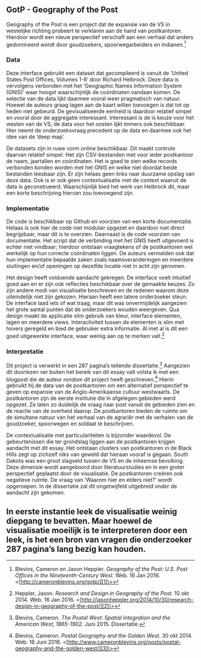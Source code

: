 ## GotP - Geography of the Post

Geography of the Post is een project dat de expansie van de VS in westelijke richting probeert te verklaren aan de hand van postkantoren. Hierdoor wordt een nieuw perspectief verschaft aan een verhaal dat anders gedomineerd wordt door goudzoekers, spoorwegarbeiders en indianen.[^1]

### Data

Deze interface gebruikt een dataset dat gecompileerd is vanuit de ‘United States Post Offices, Volumes 1-8’ door Richard Helbrock. Deze data is vervolgens verbonden met het ‘Geographic Names Information System (GNIS)’ waar hoogst waarschijnlijk de coördinaten vandaan komen. De selectie van de data lijkt daarmee vooral weer pragmatisch van natuur. Hoewel de auteurs graag lagen aan de kaart willen toevoegen is dat tot op heden niet gebeurd. De gevisualiseerde eenheid is daardoor relatief simpel en vooral door de aggregatie interessant. Interessant is de is keuze voor het westen van de VS, de data voor het oosten lijkt immers ook beschikbaar. Hier neemt de onderzoeksvraag precedent op de data en daarmee ook het idee van de ‘deep map’.

De datasets zijn in ruwe vorm online beschikbaar. Dit maakt controle daarvan relatief simpel. Het zijn CSV-bestanden met voor ieder postkantoor de naam, jaartallen en coördinaten. Het is goed te zien welke records verbonden konden worden met het GNIS en welke niet doordat beide bestanden leesbaar zijn. Er zijn helaas geen links naar duurzame opslag van deze data. Ook is er ook geen contextualisatie met de context waaruit de data is geconstrueerd. Waarschijnlijk bied het werk van Helbrock dit, maar een korte beschrijving hiervan zou toevoegend zijn.

### Implementatie

De code is beschikbaar op Github en voorzien van een korte documentatie. Helaas is ook hier de code niet modulair opgezet en daardoor niet direct begrijpbaar, maar dit is te overzien. Daarnaast is de code voorzien van documentatie. Het script dat de verbinding met het GNIS heeft uitgevoerd is echter niet vindbaar; hierdoor ontstaan vraagtekens of de postkantoren wel werkelijk op hun correcte coördinaten liggen. De auteurs vermelden ook dat hun implementatie bepaalde zaken zoals naamsveranderingen en meerdere sluitingen en/of openingen op dezelfde locatie niet in acht zijn genomen. 

Het design heeft voldoende aandacht gekregen. De interface voelt   intuïtief goed aan en er zijn ook reflecties beschikbaar over de gemaakte keuzes. Zo zijn andere modi van visualisatie beschreven en de redenen waarom deze uiteindelijk niet zijn gekozen. Hieraan heeft een latere onderzoeker steun. De interface laad iets of wat traag, maar dit was onvermijdelijk aangezien het grote aantal punten dat de onderzoekers wouden weergeven. Qua design  maakt de applicatie slim gebruik van kleur, interface elementen, lagen en meerdere views. Interactiviteit tussen de elementen is slim met hovers geregeld en bied de gebruiker extra informatie. Al met al is dit een goed uitgewerkte interface, waar weinig aan op te merken valt.[^2]

### Interpretatie

Dit project is verwerkt in een 287 pagina’s tellende dissertatie.[^3] Aangezien dit doorlezen ver buiten het bereik van dit essay valt volsta ik met een blogpost die de auteur rondom dit project heeft geschreven.[^4] Hierin gebruikt hij de data van de postkantoren om een alternatief perspectief te geven op expansie van de Anglo-Amerikaanse cultuur westwaarts. De postkantoren zijn de eerste institutie die in afgelegen gebieden werd opgezet. Ze laten zo duidelijk de vraag naar post vanuit de gebieden zien en de reactie van de overheid daarop. De postkantoren bieden de ruimte om de simultane natuur van het verhaal van de agrariër met de verhalen van de goudzoeker, spoorwegen en soldaat te beschrijven.

De contextualisatie met particulariteiten is bijzonder waardevol. De gebeurtenissen die ter grondslag liggen aan de postkantoren krijgen aandacht met dit essay. Het ontstaan clusters van postkantoren in de Black Hills zegt op zichzelf niks van geweld dat hieraan vooraf is gegaan. South Dakota was een groot slagveld tussen de VS en de inheemse bevolking. Deze dimensie wordt aangeboord door literatuurstudies en in een groter perspectief geplaatst door de visualisatie. De postkantoren creëren ook negatieve ruimte. De vraag van ‘Waarom hier en elders niet?’ wordt opgeroepen. In de dissertatie zal dit ongetwijfeld uitgebreid onder de aandacht zijn gekomen. 

In eerste instantie leek de visualisatie weinig diepgang te bevatten. Maar hoewel de visualisatie moeilijk is te interpreteren door een leek, is het een bron van vragen die onderzoeker 287 pagina’s lang bezig kan houden.
---- 

[^1]:	Blevins, Cameron en Jason Heppler. *Geography of the Post: U.S. Post Offices in the Nineteenth-Century West.* Web. 16 Jan 2016. \<[http://cameronblevins.org/gotp/][1]\>

[^2]:	Heppler, Jason. *Research and Design in Geography of the Post.* 10 okt 2014. Web. 16 Jan 2016. \<[http://jasonheppler.org/2014/10/30/research-design-in-geography-of-the-post/][2]\>

[^3]:	Blevins, Cameron. *The Postal West: Spatial Integration and the American West, 1865-1902.* Juni 2015. Dissertatie. 

[^4]:	Blevins, Cameron. *Postal Geography and the Golden West.* 30 okt 2014. Web. 16 Juni 2016. \<[http://www.cameronblevins.org/posts/postal-geography-and-the-golden-west/][3]\>

[1]:	http://cameronblevins.org/gotp/
[2]:	http://jasonheppler.org/2014/10/30/research-design-in-geography-of-the-post/
[3]:	http://www.cameronblevins.org/posts/postal-geography-and-the-golden-west/